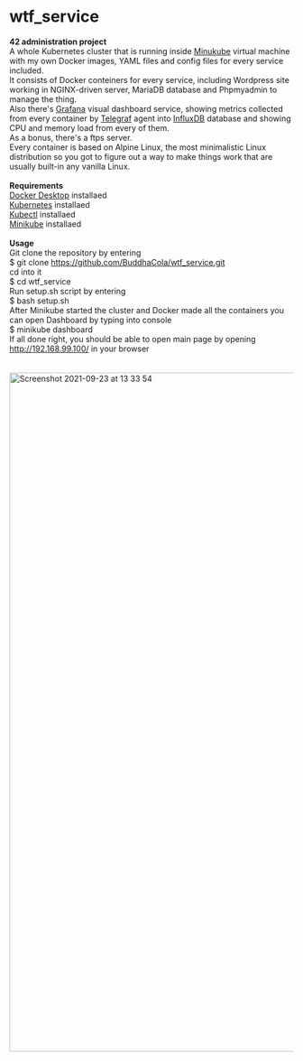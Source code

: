 # wtf_service
**42 administration project**\
A whole Kubernetes cluster that is running inside [Minukube](https://minikube.sigs.k8s.io/docs/) virtual machine with my own Docker images, YAML files and config files for every service included.\
It consists of Docker conteiners for every service, including Wordpress site working in NGINX-driven server, MariaDB database and Phpmyadmin to manage the thing.\
Also there's [Grafana](https://grafana.com/grafana/) visual dashboard service, showing metrics collected from every container by [Telegraf](https://www.influxdata.com/time-series-platform/telegraf/) agent into [InfluxDB](https://www.influxdata.com/products/influxdb/) database and showing CPU and memory load from every of them.\
As a bonus, there's a ftps server.\
Every container is based on Alpine Linux, the most minimalistic Linux distribution so you got to figure out a way to make things work that are usually built-in any vanilla Linux.\
\
**Requirements**\
[Docker Desktop](https://www.docker.com/products/docker-desktop) installaed\
[Kubernetes](https://kubernetes.io/releases/download/) installaed\
[Kubectl](https://kubernetes.io/docs/reference/kubectl/kubectl/) installaed\
[Minikube](https://minikube.sigs.k8s.io/docs/start/) installaed\
\
**Usage**\
Git clone the repository by entering\
$ git clone https://github.com/BuddhaCola/wtf_service.git \
cd into it\
$ cd wtf_service\
Run setup.sh script by entering\
$ bash setup.sh\
After Minikube started the cluster and Docker made all the containers you can open Dashboard by typing into console\
$ minikube dashboard\
If all done right, you should be able to open main page by opening http://192.168.99.100/ in your browser\
\
\
<img width="1203" alt="Screenshot 2021-09-23 at 13 33 54" src="https://user-images.githubusercontent.com/63592194/134493702-a4b39b57-bff8-49d0-82d8-3b8a8ead5c03.png">
